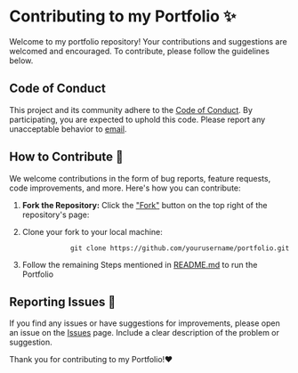 # Contributing to my Portfolio ✨

Welcome to my portfolio repository! Your contributions and suggestions are welcomed and encouraged. To contribute, please follow the guidelines below.

## Code of Conduct

This project and its community adhere to the [Code of Conduct](./CODE_OF_CONDUCT.md). By participating, you are expected to uphold this code. Please report any unacceptable behavior to [email](tonnyjansen0831@gmail.com).

## How to Contribute 👻

We welcome contributions in the form of bug reports, feature requests, code improvements, and more. Here's how you can contribute:

1.  **Fork the Repository:** Click the ["Fork"](https://github.com/tonny0831/portfolio/fork) button on the top right of the repository's page:

2.  Clone your fork to your local machine:

                    git clone https://github.com/yourusername/portfolio.git

3.  Follow the remaining Steps mentioned in [README.md](,/README.md) to run the Portfolio

## Reporting Issues 🐞

If you find any issues or have suggestions for improvements, please open an issue on the [Issues](https://github.com/tonny0831/portfolio/issues) page. Include a clear description of the problem or suggestion.

Thank you for contributing to my Portfolio!❤️
